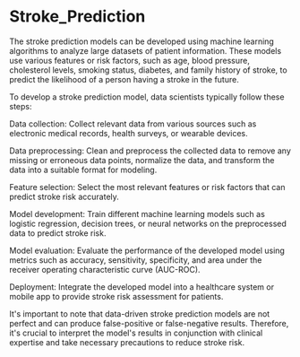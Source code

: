 # Stroke_Prediction


The stroke prediction models can be developed using machine learning algorithms to analyze large datasets of patient information. These models use various features or risk factors, such as age, blood pressure, cholesterol levels, smoking status, diabetes, and family history of stroke, to predict the likelihood of a person having a stroke in the future.

To develop a stroke prediction model, data scientists typically follow these steps:

Data collection: Collect relevant data from various sources such as electronic medical records, health surveys, or wearable devices.

Data preprocessing: Clean and preprocess the collected data to remove any missing or erroneous data points, normalize the data, and transform the data into a suitable format for modeling.

Feature selection: Select the most relevant features or risk factors that can predict stroke risk accurately.

Model development: Train different machine learning models such as logistic regression, decision trees, or neural networks on the preprocessed data to predict stroke risk.

Model evaluation: Evaluate the performance of the developed model using metrics such as accuracy, sensitivity, specificity, and area under the receiver operating characteristic curve (AUC-ROC).

Deployment: Integrate the developed model into a healthcare system or mobile app to provide stroke risk assessment for patients.

It's important to note that data-driven stroke prediction models are not perfect and can produce false-positive or false-negative results. Therefore, it's crucial to interpret the model's results in conjunction with clinical expertise and take necessary precautions to reduce stroke risk.
